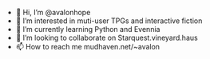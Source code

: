 - 👋 Hi, I’m @avalonhope
- 👀 I’m interested in muti-user TPGs and interactive fiction
- 🌱 I’m currently learning Python and Evennia
- 💞️ I’m looking to collaborate on Starquest.vineyard.haus
- 📫 How to reach me mudhaven.net/~avalon
